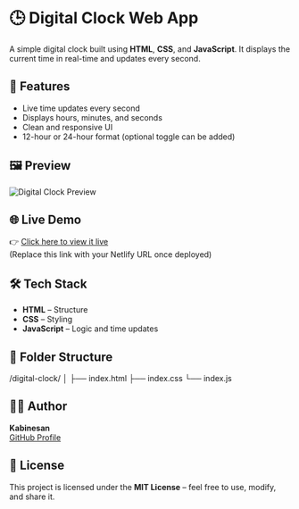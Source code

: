 # 🕒 Digital Clock Web App

A simple digital clock built using **HTML**, **CSS**, and **JavaScript**. It displays the current time in real-time and updates every second.

## 🚀 Features

- Live time updates every second
- Displays hours, minutes, and seconds
- Clean and responsive UI
- 12-hour or 24-hour format (optional toggle can be added)

## 🖼️ Preview

![Digital Clock Preview](https://via.placeholder.com/600x300?text=Digital+Clock+Preview)

## 🌐 Live Demo

👉 [Click here to view it live](kabinesan-digital-clock.netlify.app)  
(Replace this link with your Netlify URL once deployed)

## 🛠️ Tech Stack

- **HTML** – Structure
- **CSS** – Styling
- **JavaScript** – Logic and time updates

## 📁 Folder Structure
/digital-clock/
│
├── index.html
├── index.css
└── index.js

## 🙋‍♂️ Author

**Kabinesan**  
[GitHub Profile](https://github.com/kabinesan)

## 📄 License

This project is licensed under the **MIT License** – feel free to use, modify, and share it.



